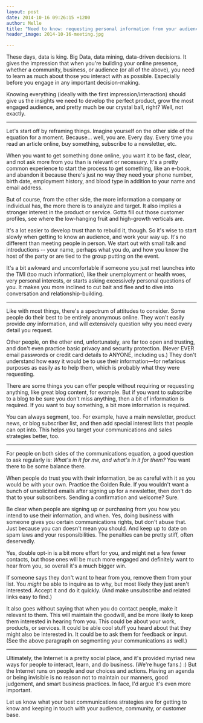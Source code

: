 ```yaml
---
layout: post
date: 2014-10-16 09:26:15 +1200
author: Melle
title: "Need to know: requesting personal information from your audience"
header_image: 2014-10-16-meeting.jpg

---
```


<!-- excerpt -->

These days, data is king. Big Data, data mining, data-driven decisions. It gives the impression that when you're building your online presence, whether a community, business, or audience (or all of the above), you need to learn as much about those you interact with as possible. Especially before you engage in any important decision-making. 

Knowing everything (ideally with the first impression/interaction) should give us the insights we need to develop the perfect product, grow the most engaged audience, and pretty much be our crystal ball, right? Well, not exactly.

<!-- /excerpt -->

***

Let's start off by reframing things. Imagine yourself on the other side of the equation for a moment. Because... well, you are. Every day. Every time you read an article online, buy something, subscribe to a newsletter, etc.

When you want to get something done online, you want it to be fast, clear, and not ask more from you than is relevant or necessary. It's a pretty common experience to start the process to get something, like an e-book, and abandon it because there's just no way they need your phone number, birth date, employment history, and blood type in addition to your name and email address. 

But of course, from the other side, the more information a company or individual has, the more there is to analyze and target. It also implies a stronger interest in the product or service. Gotta fill out those customer profiles, see where the low-hanging fruit and high-growth verticals are. 

It's a lot easier to develop trust than to rebuild it, though. So it's wise to start slowly when getting to know an audience, and work your way up. It's no different than meeting people in person. We start out with small talk and introductions -- your name, perhaps what you do, and how you know the host of the party or are tied to the group putting on the event. 

It's a bit awkward and uncomfortable if someone you just met launches into the TMI (too much information), like their unemployment or health woes, very personal interests, or starts asking excessively personal questions of you. It makes you more inclined to cut bait and flee and to dive into conversation and relationship-building.

***

Like with most things, there's a spectrum of attitudes to consider. Some people do their best to be entirely anonymous online. They won't easily provide *any* information, and will extensively question why you need every detail you request.

Other people, on the other end, unfortunately, are far too open and trusting, and don't even practice basic privacy and security protection. (Never EVER email passwords or credit card details to ANYONE, including us.) They don't understand how easy it would be to use their information—for nefarious purposes as easily as to help them, which is probably what they were requesting.

There are some things you can offer people without requiring or requesting anything, like great blog content, for example. But if you want to subscribe to a blog to be sure you don't miss anything, then a bit of information is required. If you want to buy something, a bit more information is required. 

You can always segment, too. For example, have a main newsletter, product news, or blog subscriber list, and then add special interest lists that people can opt into. This helps you target your communications and sales strategies better, too.

***

For people on both sides of the communications equation, a good question to ask regularly is: *What's in it for me, and what's in it for them?* You want there to be some balance there.

When people do trust you with their information, be as careful with it as you would be with your own. Practice the Golden Rule. If you wouldn't want a bunch of unsolicited emails after signing up for a newsletter, then don't do that to your subscribers. Sending a confirmation and welcome? Sure. 

Be clear when people are signing up or purchasing from you how you intend to use their information, and when. Yes, doing business with someone gives you certain communications rights, but don't abuse that. Just because you can doesn't mean you should. And keep up to date on spam laws and your responsibilities. The penalties can be pretty stiff, often deservedly. 

Yes, double opt-in is a bit more effort for you, and might net a few fewer contacts, but those ones will be much more engaged and definitely want to hear from you, so overall it's a much bigger win. 

If someone says they don't want to hear from you, remove them from your list. You *might* be able to inquire as to why, but most likely they just aren't interested. Accept it and do it quickly. (And make unsubscribe and related links easy to find.)

It also goes without saying that when you do contact people, make it relevant to them. This will maintain the goodwill, and be more likely to keep them interested in hearing from you. This could be about your work, products, or services. It could be able cool stuff you heard about that they might also be interested in. It could be to ask them for feedback or input. (See the above paragraph on segmenting your communications as well.)

***

Ultimately, the Internet is a pretty social place, and it's provided myriad new ways for people to interact, learn, and do business. (We're huge fans.) :) But the Internet runs on people and our choices and actions. Having an agenda or being invisible is no reason not to maintain our manners, good judgement, and smart business practices. In face, I'd argue it's even more important.

Let us know what your best communications strategies are for getting to know and keeping in touch with your audience, community, or customer base.